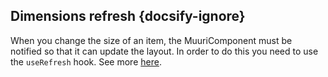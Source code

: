 ## Dimensions refresh {docsify-ignore}

When you change the size of an item, the MuuriComponent must be notified so that it can update the layout.
In order to do this you need to use the `useRefresh` hook. See more [here](hooks/useRefresh).
